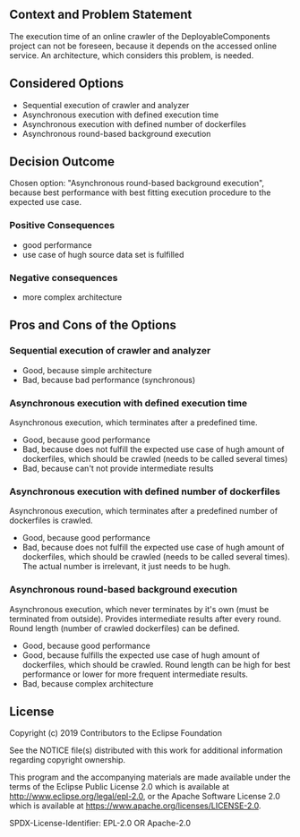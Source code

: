 ## Context and Problem Statement

The execution time of an online crawler of the DeployableComponents project can not be foreseen, because it depends on the accessed online service.
An architecture, which considers this problem, is needed.

## Considered Options

* Sequential execution of crawler and analyzer
* Asynchronous execution with defined execution time
* Asynchronous execution with defined number of dockerfiles
* Asynchronous round-based background execution

## Decision Outcome

Chosen option: "Asynchronous round-based background execution", because best performance with best fitting execution procedure to the expected use case.

### Positive Consequences <!-- optional -->

* good performance
* use case of hugh source data set is fulfilled

### Negative consequences <!-- optional -->

* more complex architecture

## Pros and Cons of the Options <!-- optional -->

### Sequential execution of crawler and analyzer

* Good, because simple architecture
* Bad, because bad performance (synchronous)

### Asynchronous execution with defined execution time

Asynchronous execution, which terminates after a predefined time.

* Good, because good performance
* Bad, because does not fulfill the expected use case of hugh amount of dockerfiles, which should be crawled (needs to be called several times)
* Bad, because can't not provide intermediate results

### Asynchronous execution with defined number of dockerfiles

Asynchronous execution, which terminates after a predefined number of dockerfiles is crawled.

* Good, because good performance
* Bad, because does not fulfill the expected use case of hugh amount of dockerfiles, which should be crawled (needs to be called several times). The actual number is irrelevant, it just needs to be hugh.

### Asynchronous round-based background execution

Asynchronous execution, which never terminates by it's own (must be terminated from outside). Provides intermediate results after every round. Round length (number of crawled dockerfiles) can be defined.

* Good, because good performance
* Good, because fulfills the expected use case of hugh amount of dockerfiles, which should be crawled. Round length can be high for best performance or lower for more frequent intermediate results.
* Bad, because complex architecture

## License

Copyright (c) 2019 Contributors to the Eclipse Foundation

See the NOTICE file(s) distributed with this work for additional
information regarding copyright ownership.

This program and the accompanying materials are made available under the
terms of the Eclipse Public License 2.0 which is available at
http://www.eclipse.org/legal/epl-2.0, or the Apache Software License 2.0
which is available at https://www.apache.org/licenses/LICENSE-2.0.

SPDX-License-Identifier: EPL-2.0 OR Apache-2.0
